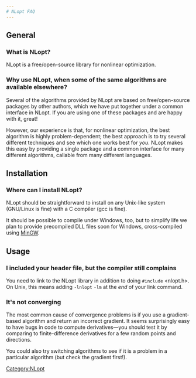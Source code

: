 ```yaml
---
# NLopt FAQ
---
```


General
-------

### What is NLopt?

NLopt is a free/open-source library for nonlinear optimization.

### Why use NLopt, when some of the same algorithms are available elsewhere?

Several of the algorithms provided by NLopt are based on free/open-source packages by other authors, which we have put together under a common interface in NLopt. If you are using one of these packages and are happy with it, great!

However, our experience is that, for nonlinear optimization, the best algorithm is highly problem-dependent; the best approach is to try several different techniques and see which one works best for *you*. NLopt makes this easy by providing a single package and a common interface for many different algorithms, callable from many different languages.

Installation
------------

### Where can I install NLopt?

NLopt should be straightforward to install on any Unix-like system (GNU/Linux is fine) with a C compiler (gcc is fine).

It should be possible to compile under Windows, too, but to simplify life we plan to provide precompiled DLL files soon for Windows, cross-compiled using [MinGW](https://en.wikipedia.org/wiki/MinGW).

Usage
-----

### I included your header file, but the compiler still complains

You need to link to the NLopt library in addition to doing `#include` <nlopt.h>. On Unix, this means adding `-lnlopt` `-lm` at the *end* of your link command.

### It's not converging

The most common cause of convergence problems is if you use a gradient-based algorithm and return an incorrect gradient. It seems surprisingly easy to have bugs in code to compute derivatives—you should test it by comparing to finite-difference derivatives for a few random points and directions.

You could also try switching algorithms to see if it is a problem in a particular algorithm (but check the gradient first!).

[Category:NLopt](index.md)
